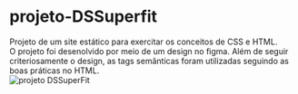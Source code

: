 # projeto-DSSuperfit
Projeto de um site estático para exercitar os conceitos de CSS e HTML. <br>
O projeto foi desenolvido por meio de um design no figma. Além de seguir criteriosamente o design, as tags semânticas foram utilizadas seguindo as boas práticas no HTML.<br>
![projeto DSSuperFit](https://user-images.githubusercontent.com/117363117/209678050-961d51ee-8a26-4e32-93e4-b50f9dc07277.PNG)

